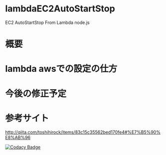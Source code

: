 # lambdaEC2AutoStartStop
EC2 AutoStartStop From Lambda node.js

# 概要

# lambda awsでの設定の仕方

# 今後の修正予定

# 参考サイト
http://qiita.com/toshihirock/items/83c15c35562bed170fe4#%E7%B5%90%E8%AB%96

[![Codacy Badge](https://api.codacy.com/project/badge/Grade/7a83bd3a78864265879cc45b1068df36)](https://www.codacy.com/app/ponta_gogo677/lambdaEC2AutoStartStop?utm_source=github.com&amp;utm_medium=referral&amp;utm_content=gogosub77/lambdaEC2AutoStartStop&amp;utm_campaign=Badge_Grade)
